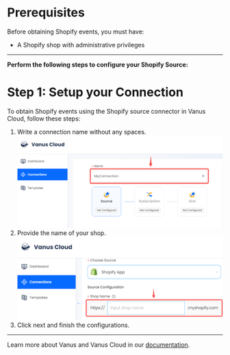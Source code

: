 #
# Prerequisites

Before obtaining Shopify events, you must have:

- A Shopify shop with administrative privileges

---

**Perform the following steps to configure your Shopify Source:**

# Step 1: Setup your Connection 

To obtain Shopify events using the Shopify source connector in Vanus Cloud, follow these steps:

1. Write a connection name without any spaces.
   ![img.png](images/1.png)
2. Provide the name of your shop.
![](images/2.png)
3. Click next and finish the configurations.

---

Learn more about Vanus and Vanus Cloud in our [documentation](https://docs.vanus.ai).